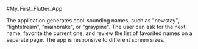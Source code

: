 #My_First_Flutter_App

The application generates cool-sounding names, such as "newstay", "lightstream", "mainbrake", or "graypine". 
The user can ask for the next name, favorite the current one, and review the list of favorited names on a separate page. 
The app is responsive to different screen sizes.
